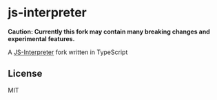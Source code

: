# js-interpreter

**Caution: Currently this fork may contain many breaking changes and experimental features.**

A [JS-Interpreter](https://github.com/NeilFraser/JS-Interpreter) fork written in TypeScript

## License

MIT
